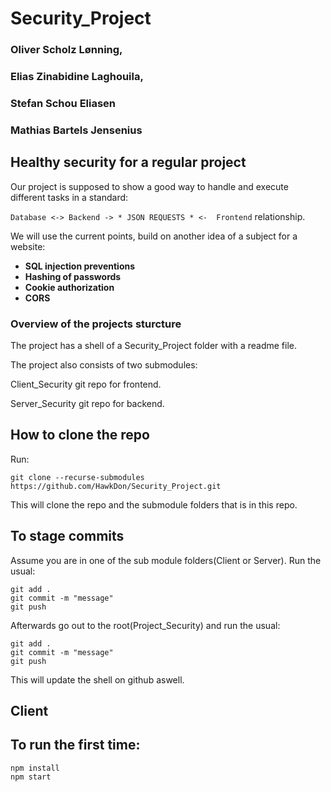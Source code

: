 # Security_Project
### Oliver Scholz Lønning,
### Elias Zinabidine Laghouila, 
### Stefan Schou Eliasen 
### Mathias Bartels Jensenius

## Healthy security for a regular project

Our project is supposed to show a good way to handle and execute different tasks in a standard:

`Database <-> Backend -> * JSON REQUESTS * <-  Frontend` relationship.

We will use the current points, build on another idea of a subject for a website:

* **SQL injection preventions**
* **Hashing of passwords**
* **Cookie authorization**
* **CORS**


### Overview of the projects sturcture

The project has a shell of a Security_Project folder with a readme file.

The project also consists of two submodules:

Client_Security git repo for frontend.

Server_Security git repo for backend.

## How to clone the repo

Run:

``` git clone --recurse-submodules https://github.com/HawkDon/Security_Project.git ```

This will clone the repo and the submodule folders that is in this repo.

## To stage commits
Assume you are in one of the sub module folders(Client or Server). Run the usual:

```
git add .
git commit -m "message"
git push
```
Afterwards go out to the root(Project_Security) and run the usual:

```
git add .
git commit -m "message"
git push
```

This will update the shell on github aswell.

## Client

## To run the first time:

```
npm install
npm start
```
